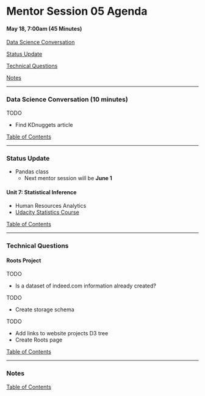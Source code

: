 # Mentor Session 05 Agenda

#### May 18, 7:00am (45 Minutes)


[Data Science Conversation](#ds_converstation)

[Status Update](#status_update)

[Technical Questions](#technical_questions)

[Notes](#notes)


---
### <a name="ds_conversation"></a> Data Science Conversation (10 minutes)
TODO
- Find KDnuggets article

[Table of Contents](#toc)


---
### <a name="status_update"></a> Status Update
- Pandas class
    - Next mentor session will be **June 1**

#### Unit 7: Statistical Inference
- Human Resources Analytics
- [Udacity Statistics Course](https://classroom.udacity.com/courses/st101)

[Table of Contents](#toc)


---
### <a name="technical_questions"></a> Technical Questions 

#### Roots Project
TODO
- Is a dataset of indeed.com information already created?

TODO
- Create storage schema

TODO
- Add links to website projects D3 tree
- Create Roots page

[Table of Contents](#toc)


---
### <a name="notes"></a> Notes

[Table of Contents](#toc)

